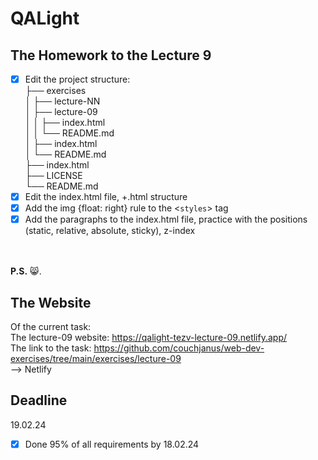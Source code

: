 # QALight
## The Homework to the Lecture 9

- [x] Edit the project structure:<br>
├── exercises<br>
│   ├── lecture-NN<br>
│   ├── lecture-09<br>
│   │   ├── index.html<br>
│   │   └── README.md<br>
│   ├── index.html <br>
│   └── README.md<br>
├── index.html<br>
├── LICENSE<br>
└── README.md<br>
- [x] Edit the index.html file, +.html structure<br>
- [x] Add the img {float: right} rule to the <`styles`> tag<br>
- [x] Add the paragraphs to the index.html file, practice with the positions (static, relative, absolute, sticky), z-index<br>
<br><br>

**P.S.** 😸. 

## The Website
Of the current task: <br>
The lecture-09 website: https://qalight-tezv-lecture-09.netlify.app/<br>
The link to the task: https://github.com/couchjanus/web-dev-exercises/tree/main/exercises/lecture-09
<br />
--> Netlify

## Deadline
19.02.24 <br />

- [x] Done 95% of all requirements by 18.02.24